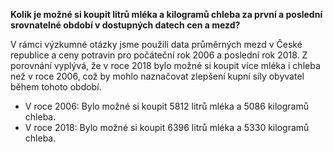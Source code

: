 **Kolik je možné si koupit litrů mléka a kilogramů chleba za první a poslední srovnatelné období v dostupných datech cen a mezd?**

V rámci výzkumné otázky jsme použili data průměrných mezd v České republice a ceny potravin pro počáteční rok 2006 a poslední rok 2018. Z porovnání vyplývá, že v roce 2018 bylo možné si koupit více mléka i chleba než v roce 2006, což by mohlo naznačovat zlepšení kupní síly obyvatel během tohoto období.

- V roce 2006: Bylo možné si koupit 5812 litrů mléka a 5086 kilogramů chleba.
- V roce 2018: Bylo možné si koupit 6396 litrů mléka a 5330 kilogramů chleba.